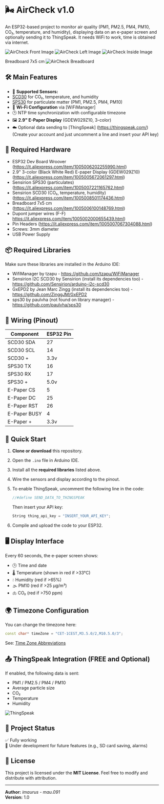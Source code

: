 # 🌬️ AirCheck v1.0

An ESP32-based project to monitor air quality (PM1, PM2.5, PM4, PM10, CO₂, temperature, and humidity), displaying data on an e-paper screen and optionally sending it to ThingSpeak.
It needs WiFi to work, time is obtained via internet.

![AirCheck Front Image](images/front.jpg)
![AirCheck Left Image](images/left.jpg)
![AirCheck Inside Image](images/inside.jpg)

Breadboard 7x5 cm
![AirCheck Breadboard](images/breadboard_7x5.jpg)

## 🛠️ Main Features

- 🔎 **Supported Sensors:**
- [SCD30](https://www.sensirion.com/en/environmental-sensors/carbon-dioxide-sensors/co2-sensors-scd30/) for CO₂, temperature, and humidity
- [SPS30](https://www.sensirion.com/en/environmental-sensors/particulate-matter-sensors-pm25/) for particulate matter (PM1, PM2.5, PM4, PM10)
- 📡 **Wi-Fi Configuration** via [WiFiManager]
- 🕒 NTP time synchronization with configurable timezone
- 🖼️ **2.9" E-Paper Display** (GDEW029Z10, 3-color)
- ☁️ Optional data sending to [ThingSpeak] (https://thingspeak.com/) (Create your account and just uncomment a line and insert your API key)

## 🧰 Required Hardware

- ESP32 Dev Board Wroover (https://it.aliexpress.com/item/1005006202255990.html)
- 2.9" 3-color (Black White Red) E-paper Display (GDEW029Z10) (https://it.aliexpress.com/item/1005005672061297.html)
- Sensirion SPS30 (particulates) (https://it.aliexpress.com/item/1005007221165762.html)
- Sensirion SCD30 (CO₂, temperature, humidity) (https://it.aliexpress.com/item/1005008501174436.html)
- Breadboard 7x5 cm (https://it.aliexpress.com/item/1005006100148769.html)
- Dupont jumper wires (F-F) https://it.aliexpress.com/item/1005002000655439.html)
- Pin Headers (https://it.aliexpress.com/item/1005007067304088.html)
- Screws: 3mm diameter
- USB Power Supply

## 📦 Required Libraries

Make sure these libraries are installed in the Arduino IDE:

- WifiManager by tzapu - https://github.com/tzapu/WiFiManager
- Sensirion I2C SCD30 by Sensirion (install its dependencies too) - https://github.com/Sensirion/arduino-i2c-scd30
- GxEPD2 by Jean Marc Zingg (install its dependencies too) - https://github.com/ZinggJM/GxEPD2
- sps30 by paulvha (not found on library manager) - https://github.com/paulvha/sps30

## 📐 Wiring (Pinout)

| Component     | ESP32 Pin |
|---------------|-----------|
| SCD30 SDA     | 27        |
| SCD30 SCL     | 14        |
| SCD30  +      | 3.3v      |
| SPS30 TX      | 16        |
| SPS30 RX      | 17        |
| SPS30  +      | 5.0v      |
| E-Paper CS    | 5         |
| E-Paper DC    | 25        |
| E-Paper RST   | 26        |
| E-Paper BUSY  | 4         |
| E-Paper +     | 3.3v      |


## 🚀 Quick Start

1. **Clone or download** this repository.
2. Open the `.ino` file in Arduino IDE.
3. Install all the **required libraries** listed above.
4. Wire the sensors and display according to the pinout.
5. To enable ThingSpeak, uncomment the following line in the code:

   ```cpp
   //#define SEND_DATA_TO_THINGSPEAK
   ```

   Then insert your API key:

   ```cpp
   String thing_api_key = "INSERT_YOUR_API_KEY";
   

6. Compile and upload the code to your ESP32.

## 🖥️ Display Interface

Every 60 seconds, the e-paper screen shows:

- 🕒 Time and date
- 🌡️ Temperature (shown in red if >33°C)
- 💧 Humidity (red if >65%)
- 🌫️ PM10 (red if >25 µg/m³)
- 🫁 CO₂ (red if >750 ppm)

## 🌍 Timezone Configuration

You can change the timezone here:

```cpp
const char* timeZone = "CET-1CEST,M3.5.0/2,M10.5.0/3"; 
```

See: [Time Zone Abbreviations](https://remotemonitoringsystems.ca/time-zone-abbreviations.php)

## 📤 ThingSpeak Integration (FREE and Optional)

If enabled, the following data is sent:

- PM1 / PM2.5 / PM4 / PM10
- Average particle size
- CO₂
- Temperature
- Humidity

![ThingSpeak](images/ThingSpeak.jpg)

## 🧪 Project Status

✅ Fully working  
🔧 Under development for future features (e.g., SD card saving, alarms)

## 📄 License

This project is licensed under the **MIT License**. Feel free to modify and distribute with attribution.

---

**Author:** *imaurus - mau.091*  
**Version:** 1.0
```
